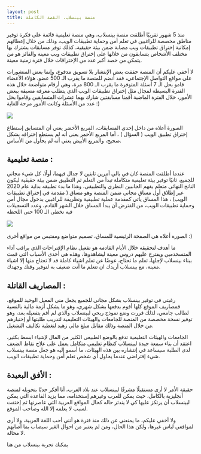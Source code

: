 ```yaml
---
layout: post
title: منصة بينسلاب، القصة الكاملة
---
```



منذ 5 شهور تقريبًا أطلقت منصة بينسلاب، وهي منصة تعليمية قائمة على فكرة توفير مناطق مخصصة للراغبين في تعلم أمن وحماية تطبيقات الويب، وذلك من خلال إعطائهم إمكانية إختراق تطبيقات ويب مصابة ضمن بيئة حقيقية، كذلك توفر مسابقات يشترك بها مختلف الأشخاص يتسابقون من خلالها على إختراق تطبيقات ويب معينة والفائز هو من يتمكن من حصد أكبر عدد من الإختراقات خلال فترة زمنية معينة.



لا أخفي عليكم أن المنصة حققت بعض الإنتشار بلا تسويق مدفوع، وإنما بعض المنشورات على مواقع التواصل الإجتماعي،  فقد أنضم للمنصة ما يقرب الـ 500 عضو، هؤلاء الأعضاء قامو بحل الـ 7 أسئلة المتوفرة ما يقرب الـ 800 مرة،  وهي أرقام متواضعة خلال هذه الفترة البسيطة لمجال مثل إختراق تطبيقات الويب الذي يتطلب معرفة مسبقة ببعض اﻷمور، خلال الفترة الماضية أقمنا مسابقتين شارك بهما عشرات المتسابقين وقاموا بحل عدد من الأسئلة وكانت اﻷمور مرحة للغاية :) 

 


<div style="margin-bottom:1rem; margin-top:1rem">
  <img src="https://i.suar.me/mrXwP/l" class="img-fluid">
</div>


الصورة أعلاه من داخل إحدى المسابقات، المربع الأخضر يعني أن المتسابق إستطاع إختراق تطبيق الويب ( السؤال ) ، أما المربع اﻷحمر يعني أنه لم يستطع إختراقه بشكل صحيح، والمربع الأبيض يعني أنه لم يحاول من اﻷساس.





## منصة تعليمية :

عندما أطلقت المنصة كان في بالي أمرين ثابتين لا جدال فيهما، أولًا، كل شيء مجاني للجميع، ثانيًا توفير بيئة تعليمية متكاملة تبدأ من التعلم ثم التطبيق ضمن بيئة حقيقية ليكون الناتج النهائي متعلم يفهم الجانبين النظري والتطبيقي، وهذا ما بدء تطبيقه بداية عام 2020 عبر إطلاق أول مساق مجاني ضمن المنصة وهو مساق ( مقدمة في إختراق تطبيقات الويب) ، هذا المساق يأتي كمقدمة عملية تطبيقية ونظريقة للراغبين بدخول مجال أمن وحماية تطبيقات الويب، من الفترض أن يبدأ المساق خلال الشهر القادم، وعدد التسجيلات فيه تخطى الـ 100 حتى اللحظة



<div style="margin-bottom:1rem; margin-top:1rem">
  <img src="https://i.suar.me/6omnB/l" class="img-fluid">
</div>
الصورة أعلاه هي الصفحة الرئيسية للمساق، تصميم متواضع ومقتبس من مواقع أخرى :)





ما أهدف لتحقيقه خلال اﻷيام القادمة هو تفعيل نظام الإقتراحات  الذي يراقب آداء المتسخدمين ويقترح عليهم دروس معينة ليشاهدوها، وهذه هي أحدى اﻷسباب التي قمت ببناء بينسلاب لإجلها، تعلم ما تحتاج، عوضًا عن تعلم اشياء كاملة قد لا تحتاج منها إلا اشياء معينة، مع بينسلاب أريدك ان تتعلم ما أنت ضعيف به لتوفير وقتك وجهدك.





## المصاريف القاتلة :

رغبتي في توفير بينسلاب بشكل مجاني للجميع يجعل مني المعيل الوحيد للموقع، فمصاريف الموقع كلها أقوم بدفعها بشكل شهري، وهو ما يشكل أزمة مالية بالنسبة لطالب جامعي، لذلك قررت وضع نموذج ربحي لبينسلاب والذي لم أقم بتفعيله بعد، وهو توفير نسخة مخصصة من المنصة للجامعات والهيئات التعليمية لتدريب طلبتها أو إختبارهم من خلال المنصة وذلك مقابل مبلغ مالي زهيد لتغطية تكاليف التشغيل.

الجامعات والهيئات التعليمية  تدفع بالوضع الطبيعي الكثير من المال لإشياء ابسط بكثير، اعتقد أن بناء سمعة جيدة لبينسلاب كنظام تعليمي متكامل يعمل على علاج نقاط الضعف لدى الطلبة سيساعد في إنتشاره بين هذه الهيئات، ما أسمو إليه هو جعل منصة بينسلاب شيء إفتراضي عندما يحاول أي شخص تعلم أمن وحماية تطبيقات الويب. 



## الأفق البعيدة  :


حقيقة اﻷمر لا أرى مستقبلًا مشرقًا لبينسلاب عند بلاد العرب، أنا أفكر جديًا بتحويله لمنصة أنجليزية بالكامل، حيث يمكن للعرب وغيرهم إستخدامه، مما يزيد القاعدة التي يمكن لبينسلاب أن يرتكز عليها كي لا يندثر حاله كحال المواقع العربية التي عاصرنها ثم إختفت لسبب لا يعلمه إلا الله وصاحب الموقع.

ولا أخفي عليكم، ما يمنعني عن ذلك منذ فترة هو أنني أحب اللغة العربية، ولا أرى لمواقعي لباس غيرها، ولكن هذا الحال، ومن لم يعتبر من احوال الغير سيصاب بما أصابهم لا محالة.





يمكنك تجربة بينسلاب من هنا 





